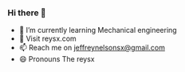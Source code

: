 ### Hi there 👋
- 🌱 I’m currently learning Mechanical engineering
- 💬 Visit reysx.com
- 📫 Reach me on jeffreynelsonsx@gmail.com
- 😄 Pronouns The reysx
